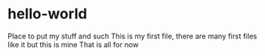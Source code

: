 # hello-world
Place to put my stuff and such
This is my first file, there are many first files like it but this is mine
That is all for now
